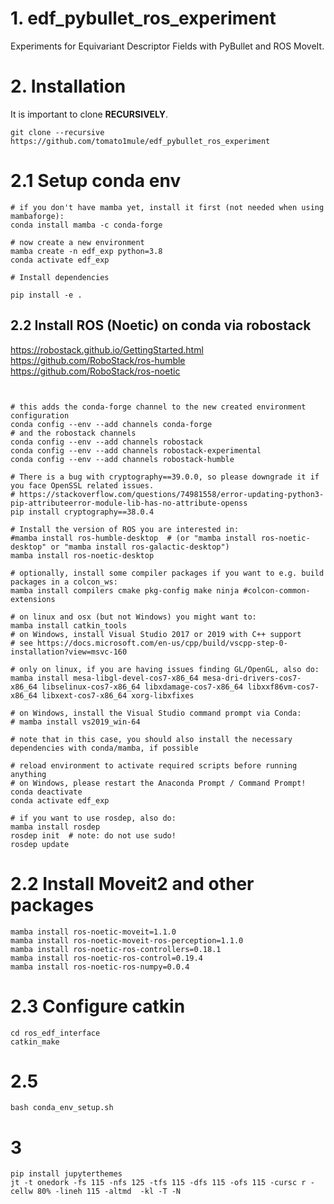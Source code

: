 # 1. edf_pybullet_ros_experiment
Experiments for Equivariant Descriptor Fields with PyBullet and ROS MoveIt.
# 2. Installation
It is important to clone **RECURSIVELY**.
```shell
git clone --recursive https://github.com/tomato1mule/edf_pybullet_ros_experiment
```

# 2.1 Setup conda env
```shell
# if you don't have mamba yet, install it first (not needed when using mambaforge):
conda install mamba -c conda-forge

# now create a new environment
mamba create -n edf_exp python=3.8
conda activate edf_exp

# Install dependencies

pip install -e .
```

## 2.2 Install ROS (Noetic) on conda via robostack
https://robostack.github.io/GettingStarted.html
https://github.com/RoboStack/ros-humble
https://github.com/RoboStack/ros-noetic
```shell


# this adds the conda-forge channel to the new created environment configuration 
conda config --env --add channels conda-forge
# and the robostack channels
conda config --env --add channels robostack
conda config --env --add channels robostack-experimental
conda config --env --add channels robostack-humble

# There is a bug with cryptography==39.0.0, so please downgrade it if you face OpenSSL related issues.
# https://stackoverflow.com/questions/74981558/error-updating-python3-pip-attributeerror-module-lib-has-no-attribute-openss
pip install cryptography==38.0.4

# Install the version of ROS you are interested in:
#mamba install ros-humble-desktop  # (or "mamba install ros-noetic-desktop" or "mamba install ros-galactic-desktop")
mamba install ros-noetic-desktop

# optionally, install some compiler packages if you want to e.g. build packages in a colcon_ws:
mamba install compilers cmake pkg-config make ninja #colcon-common-extensions

# on linux and osx (but not Windows) you might want to:
mamba install catkin_tools
# on Windows, install Visual Studio 2017 or 2019 with C++ support 
# see https://docs.microsoft.com/en-us/cpp/build/vscpp-step-0-installation?view=msvc-160

# only on linux, if you are having issues finding GL/OpenGL, also do:
mamba install mesa-libgl-devel-cos7-x86_64 mesa-dri-drivers-cos7-x86_64 libselinux-cos7-x86_64 libxdamage-cos7-x86_64 libxxf86vm-cos7-x86_64 libxext-cos7-x86_64 xorg-libxfixes

# on Windows, install the Visual Studio command prompt via Conda:
# mamba install vs2019_win-64

# note that in this case, you should also install the necessary dependencies with conda/mamba, if possible

# reload environment to activate required scripts before running anything
# on Windows, please restart the Anaconda Prompt / Command Prompt!
conda deactivate
conda activate edf_exp

# if you want to use rosdep, also do:
mamba install rosdep
rosdep init  # note: do not use sudo!
rosdep update
```

# 2.2 Install Moveit2 and other packages
```shell
mamba install ros-noetic-moveit=1.1.0
mamba install ros-noetic-moveit-ros-perception=1.1.0
mamba install ros-noetic-ros-controllers=0.18.1
mamba install ros-noetic-ros-control=0.19.4
mamba install ros-noetic-ros-numpy=0.0.4
```

# 2.3 Configure catkin
```shell
cd ros_edf_interface
catkin_make
```

# 2.5 
```shell
bash conda_env_setup.sh
```

# 3
```shell
pip install jupyterthemes
jt -t onedork -fs 115 -nfs 125 -tfs 115 -dfs 115 -ofs 115 -cursc r -cellw 80% -lineh 115 -altmd  -kl -T -N
```
